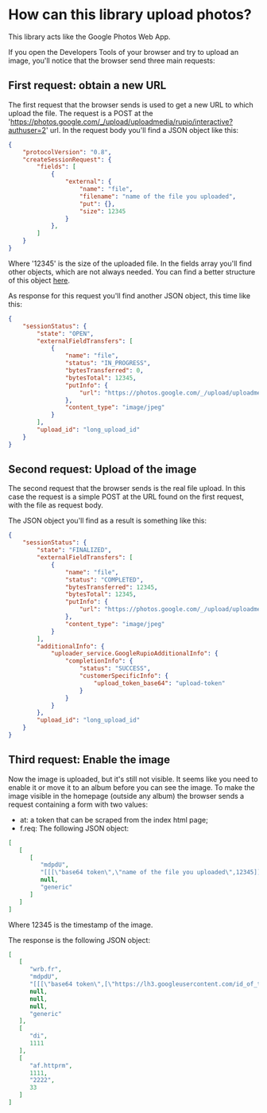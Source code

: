 # How can this library upload photos?
This library acts like the Google Photos Web App.

If you open the Developers Tools of your browser and try to upload an image, you'll notice that the browser send three main requests:

## First request: obtain a new URL
The first request that the browser sends is used to get a new URL to which  upload the file.
The request is a POST at the 'https://photos.google.com/_/upload/uploadmedia/rupio/interactive?authuser=2' url.
In the request body you'll find a JSON object like this:

```json
{
	"protocolVersion": "0.8",
	"createSessionRequest": {
		"fields": [
			{
				"external": {
					"name": "file",
					"filename": "name of the file you uploaded",
					"put": {},
					"size": 12345
				}
			},
		]
	}
}
```

Where '12345' is the size of the uploaded file. In the fields array you'll find other objects, which are not always needed. You can find a better structure of this object [here](https://github.com/3846masa/upload-gphotos/blob/master/src/util/uploadInfoTemplate.ts).
 

As response for this request you'll find another JSON object, this time like this:
```json
{
	"sessionStatus": {
		"state": "OPEN",
		"externalFieldTransfers": [
			{
				"name": "file",
				"status": "IN_PROGRESS",
				"bytesTransferred": 0,
				"bytesTotal": 12345,
				"putInfo": {
					"url": "https://photos.google.com/_/upload/uploadmedia/rupio/interactive?authuser=0&upload_id=long_upload_id&file_id=000"
				},
				"content_type": "image/jpeg"
			}
		],
		"upload_id": "long_upload_id"
	}
}
```

## Second request: Upload of the image
The second request that the browser sends is the real file upload. In this case the request is a simple POST at the URL found on the first request, with the file as request body.

The JSON object you'll find as a result is something like this:
```json
{
	"sessionStatus": {
		"state": "FINALIZED",
		"externalFieldTransfers": [
			{
				"name": "file",
				"status": "COMPLETED",
				"bytesTransferred": 12345,
				"bytesTotal": 12345,
				"putInfo": {
					"url": "https://photos.google.com/_/upload/uploadmedia/rupio/interactive?authuser=0&upload_id=long_upload_id&file_id=000"
				},
				"content_type": "image/jpeg"
			}
		],
		"additionalInfo": {
			"uploader_service.GoogleRupioAdditionalInfo": {
				"completionInfo": {
					"status": "SUCCESS",
					"customerSpecificInfo": {
						"upload_token_base64": "upload-token"
					}
				}
			}
		},
		"upload_id": "long_upload_id"
	}
}
```

## Third request: Enable the image
Now the image is uploaded, but it's still not visible. It seems like you need to enable it or move it to an album before you can see the image.
To make the image visible in the homepage (outside any album) the browser sends a request containing a form with two values:
- at: a token that can be scraped from the index html page;
- f.req: The following JSON object:
```json
[  
   [  
      [  
         "mdpdU",
         "[[[\"base64 token\",\"name of the file you uploaded\",12345]]]",
         null,
         "generic"
      ]
   ]
]
```
Where 12345 is the timestamp of the image.

The response is the following JSON object:
```json
[
   [
      "wrb.fr",
      "mdpdU",
      "[[[\"base64 token\",[\"https://lh3.googleusercontent.com/id_of_the_image\",1920,1080,null,null,null,null,null,[1920,1080,1]\n]\n,2222,\"id to use to move the image into an album\",444444,555555,null,null,2]\n,0]\n]\n]\n",
      null,
      null,
      null,
      "generic"
   ],
   [
      "di",
      1111
   ],
   [
      "af.httprm",
      1111,
      "2222",
      33
   ]
]
```